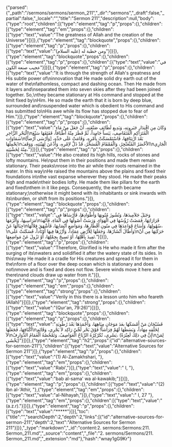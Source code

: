 {"parsed":{"_path":"/sermons/sermons/sermon_211","_dir":"sermons","_draft":false,"_partial":false,"_locale":"","title":"Sermon 211","description":null,"body":{"type":"root","children":[{"type":"element","tag":"p","props":{},"children":[{"type":"element","tag":"em","props":{},"children":[{"type":"text","value":"The greatness of Allah and the creation of the Universe"}]}]},{"type":"element","tag":"blockquote","props":{},"children":[{"type":"element","tag":"p","props":{},"children":[{"type":"text","value":"ومن خطبة له (عليه السلام)"}]}]},{"type":"element","tag":"blockquote","props":{},"children":[{"type":"element","tag":"p","props":{},"children":[{"type":"text","value":"في عجيب صنعة الكون"}]}]},{"type":"element","tag":"p","props":{},"children":[{"type":"text","value":"It is through the strength of Allah's greatness and His subtle power of\ninnovation that He made solid dry earth out of the water of the\nfathomless, compact and dashing ocean. Then He made from it layers and\nseparated them into seven skies after they had been joined together. So,\nthey became stationary at His command and stopped at the limit fixed by\nHim. He so made the earth that it is born by deep blue, surrounded and\nsuspended water which is obedient to His command and has submitted to\nHis awe while its flow has stopped due to fear of Him."}]},{"type":"element","tag":"blockquote","props":{},"children":[{"type":"element","tag":"p","props":{},"children":[{"type":"text","value":"وَكَانَ مِنِ اقْتِدَارِ جَبَروتِهِ، وَبَدِيعِ لَطَائِفِ صَنْعَتِهِ، أَنْ جَعَلَ مِنْ مَاءِ الْبَحْرِ الزَّاخِرِ\nالْمُتَرَاكِمِ الْمُتَقَاصِفِ، يَبَساً جَامِداً، ثُمَّ فَطَرَ مِنْهُ أَطْبَاقاً، فَفَتَقَهَا سَبْعَ سَمَاوَات\nبَعْدَ ارْتِتَاقِهَا، فَاسْتَمْسَكَتْ بِأَمْرِهِ، وَقَامَتْ عَلَى حَدِّهِ، [وَأَرْسَى أَرْضاً] يَحْمِلُهَا\nالاْخْضَرُ المُثْعَنْجِرُ، وَالْقَمْقَامُ الْمُسَخَّرُ، قَدْ ذَلَّ لاِمْرِهِ، وَأَذْعَنَ لِهَيْبَتِهِ، وَوَقَفَ\nالْجَارِي مِنْهُ لِخَشْيَتِهِ،"}]}]},{"type":"element","tag":"p","props":{},"children":[{"type":"text","value":"He also created its high hills, rocks of stones and lofty mountains. He\nput them in their positions and made them remain stationary. Their peaks\nrose into the air while their roots remained in the water. In this way\nHe raised the mountains above the plains and fixed their foundations in\nthe vast expanse wherever they stood. He made their peaks high and made\ntheir bodies lofty. He made them like pillars for the earth and fixed\nthem in it like pegs. Consequently, the earth became stationary;\notherwise it might bend with its inhabitants or sink inwards with its\nburden, or shift from its positions."}]},{"type":"element","tag":"blockquote","props":{},"children":[{"type":"element","tag":"p","props":{},"children":[{"type":"text","value":"وَجَبَلَ جَلاَمِيدَهَا، وَنُشُوزَ مُتُونِهَا وَأَطْوَادِهَا، فَأَرْسَاهَا في مَرَاسِيهَا، وَأَلْزَمَهَا\nقَرَارَاتِهَا، فَمَضَتْ رُؤُسُهَا فِي الْهَوَاءِ، وَرَسَتْ أُصُولُهَا فِي الْمَاءِ، فَأَنْهَدَ جِبَالَهَا عَنْ\nسُهُولِهَا، وَأَسَاخَ قَوَاعِدَهَا فِي متُونِ أَقْطَارِهَا، وَمَوَاضِعِ أَنْصَابِهَا، فَأشْهَقَ قِلاَلَهَا،\nوَأَطَالَ أَنْشَازَهَا، وَجَعَلَهَا لِلاْرْضِ عِمَاداً، وَأَرَّزَهَا فِيهَا أَوْتَاداً، فَسَكَنَتْ عَلَى\nحَرَكَتِهَا مِن أَنْ تَمِيدَ بِأَهْلِهَا، أَوْ تَسِيخَ بِحِمْلِهَا، أَوْ تَزُولَ عَنْ مَواضِعِهَا."}]}]},{"type":"element","tag":"p","props":{},"children":[{"type":"text","value":"Therefore, Glorified is He who made it firm after the surging of its\nwaters and solidified it after the watery state of its sides. In this\nway He made it a cradle for His creatures and spread it for them in the\nform of a floor over the deep ocean which is stationary and does not\nmove and is fixed and does not flow. Severe winds move it here and there\nand clouds draw up water from it."}]},{"type":"element","tag":"p","props":{},"children":[{"type":"element","tag":"em","props":{},"children":[{"type":"element","tag":"strong","props":{},"children":[{"type":"text","value":"Verily in this there is a lesson unto him who feareth (Allah)"}]}]},{"type":"element","tag":"strong","props":{},"children":[{"type":"text","value":"(Qur'an, 79:26)"}]}]},{"type":"element","tag":"blockquote","props":{},"children":[{"type":"element","tag":"p","props":{},"children":[{"type":"text","value":"فَسُبْحَانَ مَنْ أَمْسَكَهَا بعَدَ مَوَجَانِ مِيَاهِهَا، وَأَجْمَدَهَا بَعْدَ رُطُوبَةِ أَكْنَافِهَا، فَجَعَلَهَا\nلِخَلْقِهِ مِهَاداً، وَبَسَطَهَا لَهُمْ فِرَاشاً! فَوْقَ بَحْر لُجِّيّ رَاكِد لاَ يَجْرِي، وَقَائِم لاَ\nيَسْرِي، تُكَرْكِرُهُ الرِّيَاحُ الْعَوَاصِفُ، وَتَمْخُصُهُ الْغَمَامُ الذَّوَارِفُ، (إِنَّ فِي ذلِكَ لَعِبْرَةً\nلِمَنْ يَخْشَى)"}]}]},{"type":"element","tag":"h2","props":{"id":"alternative-sources-for-sermon-211"},"children":[{"type":"text","value":"Alternative Sources for Sermon 211"}]},{"type":"element","tag":"p","props":{},"children":[{"type":"text","value":"(1) Al-Zamakhshari, "},{"type":"element","tag":"em","props":{},"children":[{"type":"text","value":"Rabi',"}]},{"type":"text","value":" I, "},{"type":"element","tag":"em","props":{},"children":[{"type":"text","value":"bab al-sama' wa al-kawakib;"}]}]},{"type":"element","tag":"p","props":{},"children":[{"type":"text","value":"(2) Ibn al-'Athir, "},{"type":"element","tag":"em","props":{},"children":[{"type":"text","value":"al-Nihayah,"}]},{"type":"text","value":" I, 27 "},{"type":"element","tag":"em","props":{},"children":[{"type":"text","value":"(a.z.r)."}]}]},{"type":"element","tag":"p","props":{},"children":[{"type":"text","value":"*****"}]}],"toc":{"title":"","searchDepth":2,"depth":2,"links":[{"id":"alternative-sources-for-sermon-211","depth":2,"text":"Alternative Sources for Sermon 211"}]}},"_type":"markdown","_id":"content:2. sermons:Sermons:211. Sermon_211.md","_source":"content","_file":"2. sermons/Sermons/211. Sermon_211.md","_extension":"md"},"hash":"wnay1gG9Kr"}
